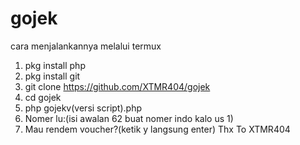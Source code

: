 # gojek
cara menjalankannya melalui termux
1. pkg install php
2. pkg install git
3. git clone https://github.com/XTMR404/gojek
4. cd gojek
5. php gojekv(versi script).php
6. Nomer lu:(isi awalan 62 buat nomer indo kalo us 1)
7. Mau rendem voucher?(ketik y langsung enter)
Thx To XTMR404
